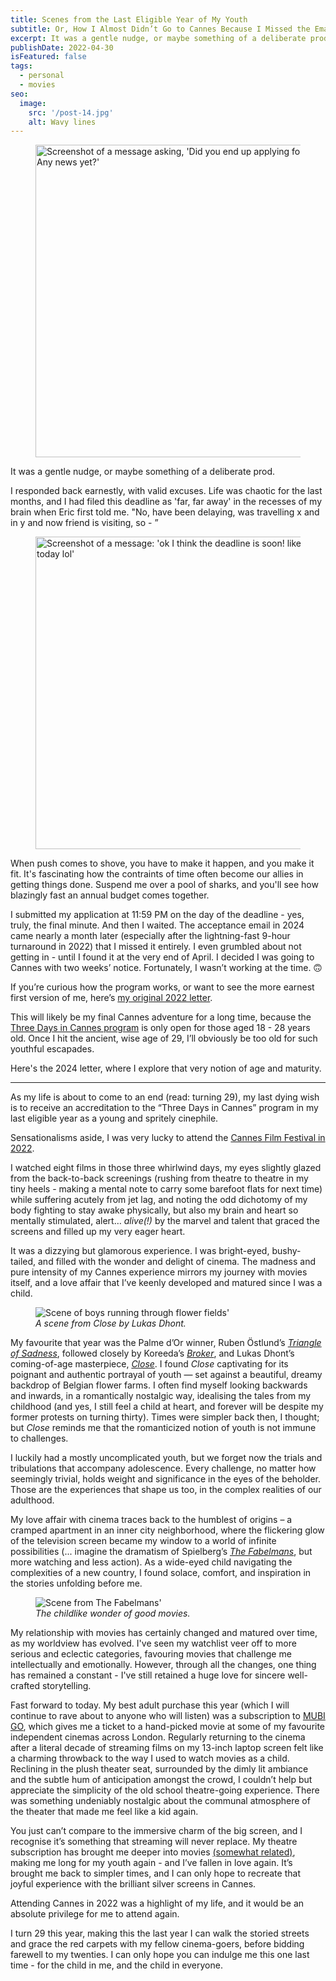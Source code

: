 ```yaml
---
title: Scenes from the Last Eligible Year of My Youth
subtitle: Or, How I Almost Didn’t Go to Cannes Because I Missed the Email
excerpt: It was a gentle nudge, or maybe something of a deliberate prod.
publishDate: 2022-04-30
isFeatured: false
tags:
  - personal
  - movies
seo:
  image:
    src: '/post-14.jpg'
    alt: Wavy lines
---
```


<figure>
  <img src="/cannes-eric-message.png" width="500" alt="Screenshot of a message asking, 'Did you end up applying for Cannes? Any news yet?'">
  <figcaption></figcaption>
</figure>
It was a gentle nudge, or maybe something of a deliberate prod.

I responded back earnestly, with valid excuses. Life was chaotic for the last months, and I had filed this deadline as 'far, far away' in the recesses of my brain when Eric first told me. "No, have been delaying, was travelling x and in y and now friend is visiting, so - ”

<figure>
  <img src="/cannes-eric-message-2.png" width="500" alt ="Screenshot of a message: 'ok I think the deadline is soon! like maybe today lol'">
  <figcaption></figcaption>
</figure>

When push comes to shove, you have to make it happen, and you make it fit. It's fascinating how the contraints of time often become our allies in getting things done. Suspend me over a pool of sharks, and you'll see how blazingly fast an annual budget comes together.

I submitted my application at 11:59 PM on the day of the deadline - yes, truly, the final minute. And then I waited. The acceptance email in 2024 came nearly a month later (especially after the lightning-fast 9-hour turnaround in 2022) that I missed it entirely. I even grumbled about not getting in - until I found it at the very end of April. I decided I was going to Cannes with two weeks’ notice. Fortunately, I wasn’t working at the time. 🙃

If you’re curious how the program works, or want to see the more earnest first version of me, here’s [my original 2022 letter](/blog/2022-04-08-three-days-in-cannes/).

This will likely be my final Cannes adventure for a long time, because the [Three Days in Cannes program](https://ericbai.co/how-i-got-into-cannes-film-festival-and-how-you-can-too) is only open for those aged 18 - 28 years old. Once I hit the ancient, wise age of 29, I’ll obviously be too old for such youthful escapades.

Here's the 2024 letter, where I explore that very notion of age and maturity.

<hr>

As my life is about to come to an end (read: turning 29), my last dying wish is to receive an accreditation to the “Three Days in Cannes” program in my last eligible year as a young and spritely cinephile.

Sensationalisms aside, I was very lucky to attend the [Cannes Film Festival in 2022](/blog/2022-04-08-three-days-in-cannes/).

I watched eight films in those three whirlwind days, my eyes slightly glazed from the back-to-back screenings (rushing from theatre to theatre in my tiny heels - making a mental note to carry some barefoot flats for next time) while suffering acutely from jet lag, and noting the odd dichotomy of my body fighting to stay awake physically, but also my brain and heart so mentally stimulated, alert… *alive(!)* by the marvel and talent that graced the screens and filled up my very eager heart. 

It was a dizzying but glamorous experience. I was bright-eyed, bushy-tailed, and filled with the wonder and delight of cinema. The madness and pure intensity of my Cannes experience mirrors my journey with movies itself, and a love affair that I’ve keenly developed and matured since I was a child.

<figure>
  <img src="/lukas-dhont-close.jpg" alt="Scene of boys running through flower fields'">
  <figcaption><i>A scene from Close by Lukas Dhont.</i></figcaption>
</figure>

My favourite that year was the Palme d’Or winner, Ruben Östlund’s [*Triangle of Sadness*](https://www.imdb.com/title/tt7322224/), followed closely by Koreeda’s [*Broker*](https://www.imdb.com/title/tt19719836/), and Lukas Dhont’s coming-of-age masterpiece, [*Close*](https://www.imdb.com/title/tt9196192/). I found *Close* captivating for its poignant and authentic portrayal of youth — set against a beautiful, dreamy backdrop of Belgian flower farms. I often find myself looking backwards and inwards, in a romantically nostalgic way, idealising the tales from my childhood (and yes, I still feel a child at heart, and forever will be despite my former protests on turning thirty). Times were simpler back then, I thought; but *Close* reminds me that the romanticized notion of youth is not immune to challenges.

I luckily had a mostly uncomplicated youth, but we forget now the trials and tribulations that accompany adolescence. Every challenge, no matter how seemingly trivial, holds weight and significance in the eyes of the beholder. Those are the experiences that shape us too, in the complex realities of our adulthood.

My love affair with cinema traces back to the humblest of origins – a cramped apartment in an inner city neighborhood, where the flickering glow of the television screen became my window to a world of infinite possibilities (... imagine the dramatism of Spielberg’s [*The Fabelmans*](https://www.imdb.com/title/tt14208870/), but more watching and less action). As a wide-eyed child navigating the complexities of a new country, I found solace, comfort, and inspiration in the stories unfolding before me.

<figure>
  <img src="/fabelmans-scene.jpg" alt="Scene from The Fabelmans'">
  <figcaption><i>The childlike wonder of good movies.</i></figcaption>
</figure>

My relationship with movies has certainly changed and matured over time, as my worldview has evolved. I've seen my watchlist veer off to more serious and eclectic categories, favouring movies that challenge me intellectually and emotionally. However, through all the changes, one thing has remained a constant - I've still retained a huge love for sincere well-crafted storytelling.

Fast forward to today. My best adult purchase this year (which I will continue to rave about to anyone who will listen) was a subscription to [MUBI GO](https://mubi.com/en/us/go), which gives me a ticket to a hand-picked movie at some of my favourite independent cinemas across London. Regularly returning to the cinema after a literal decade of streaming films on my 13-inch laptop screen felt like a charming throwback to the way I used to watch movies as a child. Reclining in the plush theater seat, surrounded by the dimly lit ambiance and the subtle hum of anticipation amongst the crowd, I couldn’t help but appreciate the simplicity of the old school theatre-going experience. There was something undeniably nostalgic about the communal atmosphere of the theater that made me feel like a kid again.

You just can’t compare to the immersive charm of the big screen, and I recognise it’s something that streaming will never replace. My theatre subscription has brought me deeper into movies [(somewhat related)](https://deepermovies.com/), making me long for my youth again - and I’ve fallen in love again. It’s brought me back to simpler times, and I can only hope to recreate that joyful experience with the brilliant silver screens in Cannes.

Attending Cannes in 2022 was a highlight of my life, and it would be an absolute privilege for me to attend again.

I turn 29 this year, making this the last year I can walk the storied streets and grace the red carpets with my fellow cinema-goers, before bidding farewell to my twenties. I can only hope you can indulge me this one last time - for the child in me, and the child in everyone.
